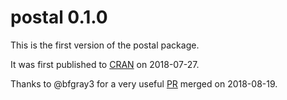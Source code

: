 
# postal 0.1.0

This is the first version of the postal package.

It was first published to [CRAN](https://cran.r-project.org/web/packages/postal/index.html) on 2018-07-27. 

Thanks to @bfgray3 for a very useful [PR](https://github.com/aedobbyn/postal/pull/34) merged on 2018-08-19.
